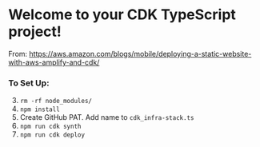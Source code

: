 # Welcome to your CDK TypeScript project!
From: https://aws.amazon.com/blogs/mobile/deploying-a-static-website-with-aws-amplify-and-cdk/


### To Set Up:
3. `rm -rf node_modules/`
4. `npm install`
5. Create GitHub PAT. Add name to `cdk_infra-stack.ts`
6. `npm run cdk synth`
7. `npm run cdk deploy`
